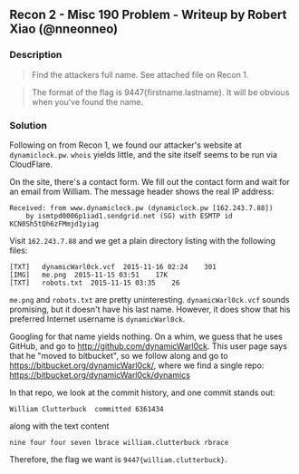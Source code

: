 ## Recon 2 - Misc 190 Problem - Writeup by Robert Xiao (@nneonneo)

### Description

> Find the attackers full name. See attached file on Recon 1.

> The format of the flag is 9447{firstname.lastname}. It will be obvious when you've found the name. 

### Solution

Following on from Recon 1, we found our attacker's website at `dynamiclock.pw`.
`whois` yields little, and the site itself seems to be run via CloudFlare.

On the site, there's a contact form. We fill out the contact form and wait for
an email from William. The message header shows the real IP address:

    Received: from www.dynamiclock.pw (dynamiclock.pw [162.243.7.88])
        by ismtpd0006p1iad1.sendgrid.net (SG) with ESMTP id KCN0Sh5tQh6zFMmjd1yiag

Visit `162.243.7.88` and we get a plain directory listing with the following
files:

    [TXT]	dynamicWarl0ck.vcf	2015-11-16 02:24 	301 	 
    [IMG]	me.png	2015-11-15 03:51 	17K	 
    [TXT]	robots.txt	2015-11-15 03:35 	26 	 

`me.png` and `robots.txt` are pretty uninteresting. `dynamicWarl0ck.vcf` sounds
promising, but it doesn't have his last name. However, it does show that his
preferred Internet username is `dynamicWarl0ck`.

Googling for that name yields nothing. On a whim, we guess that he uses GitHub,
and go to http://github.com/dynamicWarl0ck. This user page says that he "moved
to bitbucket", so we follow along and go to
https://bitbucket.org/dynamicWarl0ck/, where we find a single repo:
https://bitbucket.org/dynamicWarl0ck/dynamics

In that repo, we look at the commit history, and one commit stands out:

    William Clutterbuck  committed 6361434

along with the text content

    nine four four seven lbrace william.clutterbuck rbrace

Therefore, the flag we want is `9447{william.clutterbuck}`.
